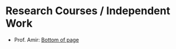 # Research Courses / Independent Work

- Prof. Amir: [Bottom of page](https://amir.goharshady.com/teaching)
